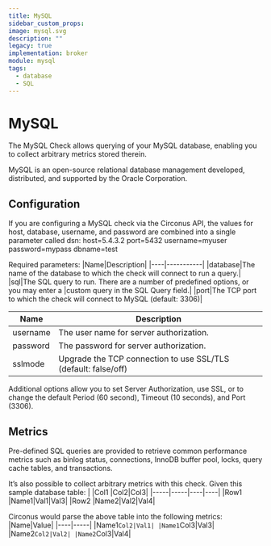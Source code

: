 ```yaml
---
title: MySQL
sidebar_custom_props:
image: mysql.svg
description: ""
legacy: true
implementation: broker
module: mysql
tags:
  - database
  - SQL
---
```


# MySQL

The MySQL Check allows querying of your MySQL database, enabling you to collect arbitrary metrics stored therein.

MySQL is an open-source relational database management developed, distributed, and supported by the Oracle Corporation.

## Configuration

If you are configuring a MySQL check via the Circonus API, the values for host, database, username, and password are combined into a single parameter called dsn: host=5.4.3.2 port=5432 username=myuser password=mypass dbname=test

Required parameters:
|Name|Description|
|----|-----------|
|database|The name of the database to which the check will connect to run a query.|
|sql|The SQL query to run. There are a number of predefined options, or you may enter a |custom query in the SQL Query field.|
|port|The TCP port to which the check will connect to MySQL (default: 3306)|

| Name     | Description                                                    |
| -------- | -------------------------------------------------------------- |
| username | The user name for server authorization.                        |
| password | The password for server authorization.                         |
| sslmode  | Upgrade the TCP connection to use SSL/TLS (default: false/off) |

Additional options allow you to set Server Authorization, use SSL, or to change the default Period (60 second), Timeout (10 seconds), and Port (3306).

## Metrics

Pre-defined SQL queries are provided to retrieve common performance metrics such as binlog status, connections, InnoDB buffer pool, locks, query cache tables, and transactions.

It’s also possible to collect arbitrary metrics with this check. Given this sample database table:
| |Col1 |Col2|Col3|
|-----|-----|----|----|
|Row1 |Name1|Val1|Val3|
|Row2 |Name2|Val2|Val4|

Circonus would parse the above table into the following metrics:
|Name|Value|
|----|-----|
|Name1`Col2|Val1|
|Name1`Col3|Val3|
|Name2`Col2|Val2|
|Name2`Col3|Val4|
